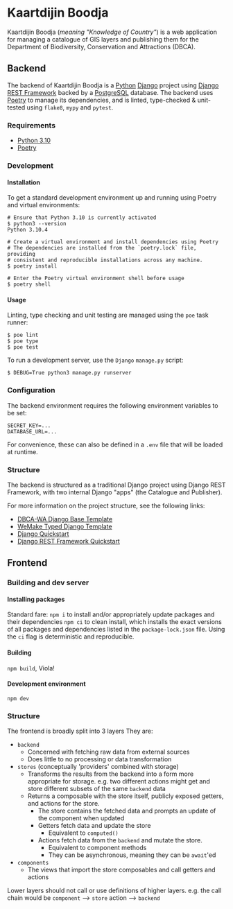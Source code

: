 # Kaartdijin Boodja
Kaartdijin Boodja (_meaning "Knowledge of Country"_) is a web application for managing a catalogue of GIS layers and
publishing them for the Department of Biodiversity, Conservation and Attractions (DBCA).

## Backend
The backend of Kaartdijin Boodja is a [Python](https://www.python.org/) [Django](https://www.djangoproject.com/) project
using [Django REST Framework](https://www.django-rest-framework.org/) backed by a [PostgreSQL](https://www.postgresql.org/)
database. The backend uses [Poetry](https://python-poetry.org/) to manage its dependencies, and is linted, type-checked
& unit-tested using `flake8`, `mypy` and `pytest`.

### Requirements
* [Python 3.10](https://www.python.org/downloads/release/python-3100/)
* [Poetry](https://python-poetry.org/)

### Development
#### Installation
To get a standard development environment up and running using Poetry and virtual environments:
```shell
# Ensure that Python 3.10 is currently activated
$ python3 --version
Python 3.10.4

# Create a virtual environment and install dependencies using Poetry
# The dependencies are installed from the `poetry.lock` file, providing
# consistent and reproducible installations across any machine.
$ poetry install

# Enter the Poetry virtual environment shell before usage
$ poetry shell
```

#### Usage
Linting, type checking and unit testing are managed using the `poe` task runner:
```shell
$ poe lint
$ poe type
$ poe test
```

To run a development server, use the `Django` `manage.py` script:
```shell
$ DEBUG=True python3 manage.py runserver
```

### Configuration
The backend environment requires the following environment variables to be set:
```
SECRET_KEY=...
DATABASE_URL=...
```
For convenience, these can also be defined in a `.env` file that will be loaded at runtime.

### Structure
The backend is structured as a traditional Django project using Django REST Framework, with two internal Django
"apps" (the Catalogue and Publisher).

For more information on the project structure, see the following links:
* [DBCA-WA Django Base Template](https://github.com/dbca-wa/django-base-template)
* [WeMake Typed Django Template](https://github.com/wemake-services/wemake-django-template)
* [Django Quickstart](https://docs.djangoproject.com/en/3.2/intro/tutorial01/)
* [Django REST Framework Quickstart](https://www.django-rest-framework.org/tutorial/quickstart/)

## Frontend

### Building and dev server

  #### Installing packages
  Standard fare:
    `npm i` to install and/or appropriately update packages and their dependencies
    `npm ci` to clean install, which installs the exact versions of all packages and dependencies listed in the
    `package-lock.json` file. Using the `ci` flag is deterministic and reproducible.

  #### Building
  `npm build`, Viola!

  #### Development environment
  `npm dev`

### Structure

The frontend is broadly split into 3 layers 
They are:
- `backend`
  - Concerned with fetching raw data from external sources
  - Does little to no processing or data transformation
- `stores` (conceptually 'providers' combined with storage)
  - Transforms the results from the backend into a form more appropriate for storage.
    e.g. two different actions might get and store different subsets of the same `backend` data
  - Returns a composable with the store itself, publicly exposed getters, and actions for the store.
    - The store contains the fetched data and prompts an update of the component when updated
    - Getters fetch data and update the store
      - Equivalent to `computed()`
    - Actions fetch data from the `backend` and mutate the store.
      - Equivalent to component methods
      - They can be asynchronous, meaning they can be `await`'ed
- `components`
  - The views that import the store composables and call getters and actions

Lower layers should not call or use definitions of higher layers.
e.g. the call chain would be `component` --> `store` action --> `backend`

